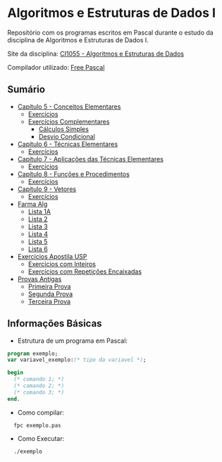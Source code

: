 # Algoritmos e Estruturas de Dados I
Repositório com os programas escritos em Pascal durante o estudo da disciplina de Algoritmos e Estruturas de Dados I.

Site da disciplina: [CI1055 - Algoritmos e Estruturas de Dados](http://www.inf.ufpr.br/cursos/ci055/)

Compilador utilizado: [Free Pascal](https://www.freepascal.org/)



## Sumário

* [Capítulo 5 - Conceitos Elementares](https://github.com/kimurarh/alg1/tree/master/cap5)
  * [Exercícios](https://github.com/kimurarh/alg1/tree/master/cap5/exerc)
  * [Exercícios Complementares](https://github.com/kimurarh/alg1/tree/master/cap5/exerc_comp)
    * [Cálculos Simples](https://github.com/kimurarh/alg1/tree/master/cap5/exerc_comp/calc_simples)
    * [Desvio Condicional](https://github.com/kimurarh/alg1/tree/master/cap5/exerc_comp/desvio_cond)
* [Capítulo 6 - Técnicas Elementares](https://github.com/kimurarh/alg1/tree/master/cap6)
  * [Exercícios](https://github.com/kimurarh/alg1/tree/master/cap6/exerc)
* [Capítulo 7 - Aplicações das Técnicas Elementares](https://github.com/kimurarh/alg1/tree/master/cap7)
  * [Exercícios](https://github.com/kimurarh/alg1/tree/master/cap7/exerc)
* [Capítulo 8 - Funções e Procedimentos](https://github.com/kimurarh/alg1/tree/master/cap8)
  * [Exercícios](https://github.com/kimurarh/alg1/tree/master/cap8/exerc)
* [Capítulo 9 - Vetores](https://github.com/kimurarh/alg1/tree/master/cap9)
  * [Exercícios](https://github.com/kimurarh/alg1/tree/master/cap9/exerc)
* [Farma Alg](https://github.com/kimurarh/alg1/tree/master/farma_alg)
  * [Lista 1A](https://github.com/kimurarh/alg1/tree/master/farma_alg/lista1a#lista-1a)
  * [Lista 2](https://github.com/kimurarh/alg1/tree/master/farma_alg/lista2#lista-2)
  * [Lista 3](https://github.com/kimurarh/alg1/tree/master/farma_alg/lista3#lista-3)
  * [Lista 4](https://github.com/kimurarh/alg1/tree/master/farma_alg/lista4#Lista-4)
  * [Lista 5](https://github.com/kimurarh/alg1/tree/master/farma_alg/lista5#Lista-5)
  * [Lista 6](https://github.com/kimurarh/alg1/tree/master/farma_alg/lista6#lista-6)
* [Exercícios Apostila USP](https://github.com/kimurarh/alg1/tree/master/usp_exerc)
  * [Exercícios com Inteiros](https://github.com/kimurarh/alg1/tree/master/usp_exerc/1-exerc-com-inteiros)
  * [Exercícios com Repetições Encaixadas](https://github.com/kimurarh/alg1/tree/master/usp-exerc/2-exerc-com-repeticoes)
* [Provas Antigas](https://github.com/kimurarh/alg1/tree/master/provas_antigas)
  * [Primeira Prova](https://github.com/kimurarh/alg1/tree/master/provas_antigas/P1#Primeira-Prova)
  * [Segunda Prova](https://github.com/kimurarh/alg1/tree/master/provas_antigas/P2#Segunda-Prova)
  * [Terceira Prova](https://github.com/kimurarh/alg1/tree/master/provas_antigas/P3#Terceira-Prova)
  

## Informações Básicas 

- Estrutura de um programa em Pascal:
```pascal
program exemplo;
var variavel_exemplo:(* tipo da variavel *);

begin
  (* comando 1; *)
  (* comando 2; *)
  (* comando 3; *)
end.
```

- Como compilar:
```
  fpc exemplo.pas
```

- Como Executar:
```
  ./exemplo
```
